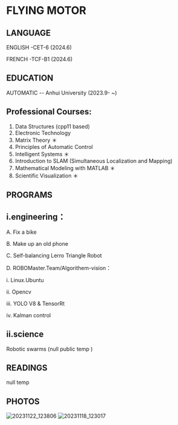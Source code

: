 # FLYING MOTOR


## LANGUAGE

ENGLISH -CET-6  (2024.6)

FRENCH -TCF-B1 (2024.6)

## EDUCATION

AUTOMATIC --  Anhui University (2023.9- ~)

## Professional Courses:
1. Data Structures (cpp11 based)
2. Electronic Technology
3. Matrix Theory ＊
4. Principles of Automatic Control
5. Intelligent Systems ＊
6. Introduction to SLAM (Simultaneous Localization and Mapping)
7. Mathematical Modeling with MATLAB ＊
8. Scientific Visualization ＊



##  PROGRAMS 
## i.engineering：

A. Fix a bike 


B. Make up an old phone 

C. Self-balancing Lerro Triangle Robot

D. ROBOMaster.Team/Algorithem-vision：

   i. Linux.Ubuntu

   ii. Opencv

   iii. YOLO V8 & TensorRt

   iv. Kalman control


## ii.science

 Robotic swarms (null public temp )

## READINGS

null temp

## PHOTOS

![20231122_123806](https://github.com/user-attachments/assets/9dc8dfec-2789-46a0-8ac3-c12857b73341)
![20231118_123017](https://github.com/user-attachments/assets/2b8c4bdd-bba4-4126-944f-fd3a1e144ff1)

